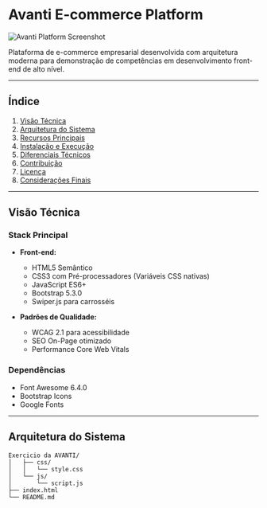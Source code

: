 # Avanti E-commerce Platform

![Avanti Platform Screenshot](./preview.jpg) <!-- Adicione uma imagem real do projeto -->

Plataforma de e-commerce empresarial desenvolvida com arquitetura moderna para demonstração de competências em desenvolvimento front-end de alto nível.

---

## Índice
1. [Visão Técnica](#visão-técnica)
2. [Arquitetura do Sistema](#arquitetura-do-sistema)
3. [Recursos Principais](#recursos-principais)
4. [Instalação e Execução](#instalação-e-execução)
5. [Diferenciais Técnicos](#diferenciais-técnicos)
6. [Contribuição](#contribuição)
7. [Licença](#licença)
8. [Considerações Finais](#considerações-finais)

---

## Visão Técnica

### Stack Principal
- **Front-end:**
  - HTML5 Semântico
  - CSS3 com Pré-processadores (Variáveis CSS nativas)
  - JavaScript ES6+
  - Bootstrap 5.3.0
  - Swiper.js para carrosséis

- **Padrões de Qualidade:**
  - WCAG 2.1 para acessibilidade
  - SEO On-Page otimizado
  - Performance Core Web Vitals

### Dependências
- Font Awesome 6.4.0
- Bootstrap Icons
- Google Fonts

---

## Arquitetura do Sistema

```plaintext
Exercicio da AVANTI/
│   ├── css/
│   │   └── style.css       
│   └── js/
│       └── script.js       
├── index.html              
└── README.md              